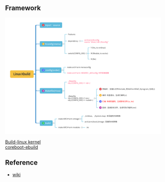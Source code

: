 
## Framework
![image](./img/Linux%20Kbuild.png)

[Build-linux kernel](https://phoenixnap.com/kb/build-linux-kernel)<br>
[coreboot-ebuild](https://chromium-review.googlesource.com/c/chromiumos/overlays/chromiumos-overlay/+/1840032) 

## Reference
- [wiki](https://elinux-org.translate.goog/Device_Tree_Usage?_x_tr_sl=auto&_x_tr_tl=zh-CN&_x_tr_hl=zh-CN&_x_tr_pto=wapp)

